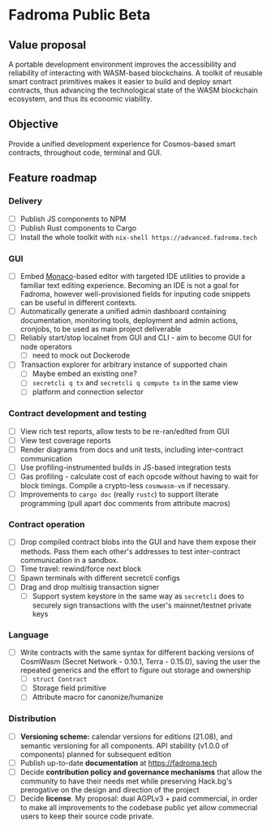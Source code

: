 # Fadroma Public Beta

## Value proposal
A portable development environment improves
the accessibility and reliability of interacting
with WASM-based blockchains.
A toolkit of reusable smart contract primitives
makes it easier to build and deploy smart contracts,
thus advancing the technological state of the WASM
blockchain ecosystem, and thus its economic viability.

## Objective
Provide a unified development experience
for Cosmos-based smart contracts,
throughout code, terminal and GUI.

## Feature roadmap

### Delivery

* [ ] Publish JS components to NPM
* [ ] Publish Rust components to Cargo
* [ ] Install the whole toolkit with `nix-shell https://advanced.fadroma.tech`

### GUI
* [ ] Embed [Monaco](https://github.com/microsoft/monaco-editor)-based editor
      with targeted IDE utilities to provide a familiar text editing experience.
      Becoming an IDE is not a goal for Fadroma, however well-provisioned fields
      for inputing code snippets can be useful in different contexts.
* [ ] Automatically generate a unified admin dashboard containing
      documentation, monitoring tools, deployment and admin actions,
      cronjobs, to be used as main project deliverable
* [ ] Reliably start/stop localnet from GUI and CLI - aim to become GUI for node operators
    * [ ] need to mock out Dockerode
* [ ] Transaction explorer for arbitrary instance of supported chain
    * [ ] Maybe embed an existing one?
    * [ ] `secretcli q tx` and `secretcli q compute tx` in the same view
    * [ ] platform and connection selector

### Contract development and testing
* [ ] View rich test reports, allow tests to be re-ran/edited from GUI
* [ ] View test coverage reports
* [ ] Render diagrams from docs and unit tests, including inter-contract communication
* [ ] Use profiling-instrumented builds in JS-based integration tests
* [ ] Gas profiling - calculate cost of each opcode without having to wait for block timings. Compile a crypto-less `cosmwasm-vm` if necessary.
* [ ] Improvements to `cargo doc` (really `rustc`) to support literate programming (pull apart doc comments from attribute macros)

### Contract operation
* [ ] Drop compiled contract blobs into the GUI and have them expose their methods.
      Pass them each other's addresses to test inter-contract communication in a sandbox.
* [ ] Time travel: rewind/force next block
* [ ] Spawn terminals with different secretcli configs
* [ ] Drag and drop multisig transaction signer
  * [ ] Support system keystore in the same way as `secretcli` does
        to securely sign transactions with the user's mainnet/testnet private keys

### Language
* [ ] Write contracts with the same syntax for different backing versions of CosmWasm (Secret Network - 0.10.1, Terra - 0.15.0), saving the user the repeated generics and the effort to figure out storage and ownership
    * [ ] `struct Contract` 
    * [ ] Storage field primitive
    * [ ] Attribute macro for canonize/humanize

### Distribution
* [ ] **Versioning scheme:** calendar versions for editions (21.08),
      and semantic versioning for all components.
      API stability (v1.0.0 of components) planned for subsequent edition
* [ ] Publish up-to-date **documentation** at https://fadroma.tech
* [ ] Decide **contribution policy and governance mechanisms**
      that allow the community to have their needs met while
      preserving Hack.bg's prerogative on the design and direction of the project
* [ ] Decide **license**. My proposal: dual AGPLv3 + paid commercial,
      in order to make all improvements to the codebase public yet
      allow commecrial users to keep their source code private.
